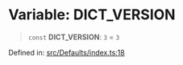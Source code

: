 # Variable: DICT\_VERSION

> `const` **DICT\_VERSION**: `3` = `3`

Defined in: [src/Defaults/index.ts:18](https://github.com/Fokusdotid/bail/blob/043003e0dc220c8f52aef36f90c7026f3a192427/src/Defaults/index.ts#L18)
